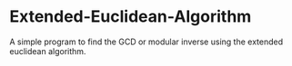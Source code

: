 # Extended-Euclidean-Algorithm

A simple program to find the GCD or modular inverse using the extended euclidean algorithm.
